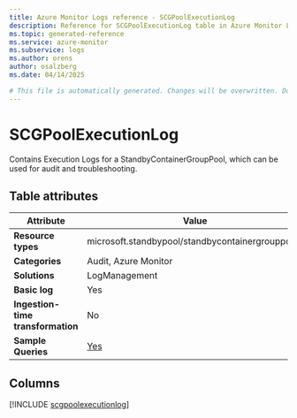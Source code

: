 ```yaml
---
title: Azure Monitor Logs reference - SCGPoolExecutionLog
description: Reference for SCGPoolExecutionLog table in Azure Monitor Logs.
ms.topic: generated-reference
ms.service: azure-monitor
ms.subservice: logs
ms.author: orens
author: osalzberg
ms.date: 04/14/2025

# This file is automatically generated. Changes will be overwritten. Do not change this file directly.
---
```


# SCGPoolExecutionLog

Contains Execution Logs for a StandbyContainerGroupPool, which can be used for audit and troubleshooting.


## Table attributes

|Attribute|Value|
|---|---|
|**Resource types**|microsoft.standbypool/standbycontainergrouppools|
|**Categories**|Audit, Azure Monitor|
|**Solutions**| LogManagement|
|**Basic log**|Yes|
|**Ingestion-time transformation**|No|
|**Sample Queries**|[Yes](/azure/azure-monitor/reference/queries/scgpoolexecutionlog)|



## Columns
  
[!INCLUDE [scgpoolexecutionlog](~/reusable-content/ce-skilling/azure/includes/azure-monitor/reference/tables/scgpoolexecutionlog-include.md)]
